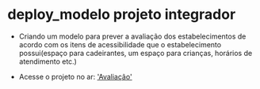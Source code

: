 # deploy_modelo projeto integrador 

* Criando um modelo para  prever a avaliação dos estabelecimentos de acordo com os itens de acessibilidade que o estabelecimento possui(espaço para cadeirantes, um espaço para crianças, horários de atendimento etc.)

* Acesse o projeto no ar:
<a href=https://share.streamlit.io/patricia7sp/deploy_modelo/main/app_avaliacao.py >'Avaliação'</a>
